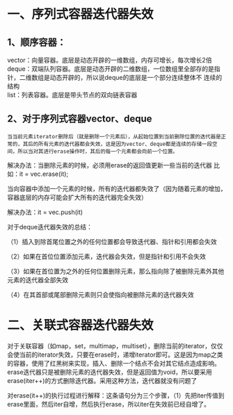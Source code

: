 # 一、序列式容器迭代器失效

  ## 1、顺序容器：  

vector：向量容器。底层是动态开辟的一维数组，内存可增长，每次增长2倍  
deque：双端队列容器。底层是动态开辟的二维数组，一位数组里全部存的是指针，二维数组是动态开辟的，所以说deque的底层是一个部分连续整体不  连续的结构  
list：列表容器。底层是带头节点的双向链表容器  
## 2、对于序列式容器vector、deque  

    当当前元素iterator删除后（就是删除一个元素后），从起始位置到当前删除位置的迭代器是正常的，其后的所有元素的迭代器都会失效，这是因为vector、deque都是连续的存储一段空间，所以当对其进行erase操作时，其后的每一个元素都会向前一个位置。  

 解决办法：当删除元素的时候，必须用erase的返回值更新一些当前的迭代器 比如：it = vec.erase(it);  

 当向容器中添加一个元素的时候，所有的迭代器都失效了（因为随着元素的增加，容器底层的内存可能会扩大所有的迭代器完全失效）  

 解决办法：it = vec.push(it)  

对于deque迭代器失效的总结：  

（1）插入到除首尾位置之外的任何位置都会导致迭代器、指针和引用都会失效  

（2）如果在首位位置添加元素，迭代器会失效，但是指针和引用不会失效  

（3）如果在首位置为之外的任何位置删除元素，那么指向除了被删除元素外其他元素的迭代器全部失效  

（4）在其首部或尾部删除元素则只会使指向被删除元素的迭代器失效  

# 二、关联式容器迭代器失效  

对于关联容器（如map，set，multimap，multiset），删除当前的iterator，仅仅会使当前的iterator失效，只要在erase时，递增iterator即可。这是因为map之类的容器，使用了红黑树来实现，插入、删除一个结点不会对其它结点造成影响。erase迭代器只是被删除元素的迭代器失效，但是返回值为void，所以要采用erase(iter++)的方式删除迭代器。采用这种方法，迭代器就没有问题了  

对erase(it++)的执行过程进行解释：这条语句分为三个步骤，（1）先把iter传值到erase里面，然后iter自增，然后执行erase，所以iter在失效前已经自增了。  
